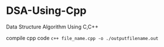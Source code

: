 # DSA-Using-Cpp
Data Structure Algorithm Using C,C++

compile cpp code
```c++ file_name.cpp -o ./outputfilename.out```